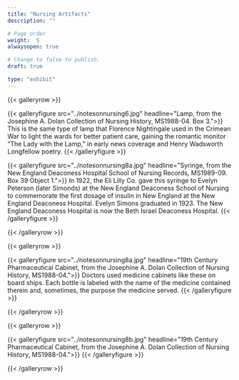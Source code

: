 ```yaml
---
title: "Nursing Artifacts"
description: ""

# Page order
weight:  5
alwaysopen: true

# Change to false to publish.
draft: true

type: "exhibit"
---
```


{{< galleryrow >}}

{{< galleryfigure src="../notesonnursing6.jpg"
           headline="Lamp, from the Josephine A. Dolan Collection of Nursing History, MS1988-04. Box 3.">}} This is the same type of lamp that Florence Nightingale used in the Crimean War to light the wards for better patient care, gaining the romantic monitor “The Lady with the Lamp,” in early news coverage and Henry Wadsworth Longfellow poetry.
{{< /galleryfigure >}}

{{< galleryfigure src="../notesonnursing8a.jpg"
           headline="Syringe, from the New England Deaconess Hospital School of Nursing Records, MS1989-09. Box 39 Object 1.">}} In 1922, the Eli Lilly Co. gave this syringe to Evelyn Peterson (later Simonds) at the New England Deaconess School of Nursing to commemorate the first dosage of insulin in New England at the New England Deaconess Hospital. Evelyn Simons graduated in 1923. The New England Deaconess Hospital is now the Beth Israel Deaconess Hospital.
{{< /galleryfigure >}}

{{< /galleryrow >}}

{{< galleryrow >}}

{{< galleryfigure src="../notesonnursing8a.jpg"
           headline="19th Century Pharmaceutical Cabinet, from the Josephine A. Dolan Collection of Nursing History, MS1988-04.">}} Doctors used medicine cabinets like these on board ships. Each bottle is labeled with the name of the medicine contained therein and, sometimes, the purpose the medicine served.
{{< /galleryfigure >}}

{{< /galleryrow >}}

{{< galleryrow >}}

{{< galleryfigure src="../notesonnursing8b.jpg"
           headline="19th Century Pharmaceutical Cabinet, from the Josephine A. Dolan Collection of Nursing History, MS1988-04.">}}
{{< /galleryfigure >}}

{{< /galleryrow >}}
